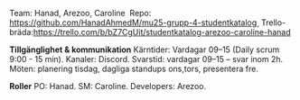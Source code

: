 Team: Hanad, Arezoo, Caroline 
Repo: https://github.com/HanadAhmedM/mu25-grupp-4-studentkatalog 
Trello-bräda:https://trello.com/b/bZ7CgUit/studentkatalog-arezoo-caroline-hanad

**Tillgänglighet & kommunikation**
Kärntider: Vardagar 09–15  (Daily scrum 9:00 - 15 min).
Kanaler: Discord.
Svarstid: vardagar 09–15 – svar inom 2h.
Möten: planering tisdag, dagliga standups ons,tors, presentera fre.

**Roller**
PO: Hanad.
SM: Caroline.
Developers: Arezoo.
